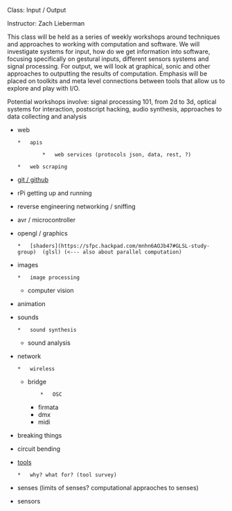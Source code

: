 
Class: Input / Output 

Instructor: Zach Lieberman

This class will be held as a series of weekly workshops around techniques and approaches to working with computation and software. We will investigate systems for input, how do we get information into software, focusing specifically on gestural inputs, different sensors systems and signal processing. For output, we will look at graphical, sonic and other approaches to outputting the results of computation. Emphasis will be placed on toolkits and meta level connections between tools that allow us to explore and play with I/O.

Potential workshops involve: signal processing 101, from 2d to 3d, optical systems for interaction, postscript hacking, audio synthesis, approaches to data collecting and analysis

*   web

        *   apis

                *   web services (protocols json, data, rest, ?)

        *   web scraping

*   [git / github](https://sfpc.hackpad.com/W9GmyQIqTZo#Git-/-GitHub) 
*   rPi getting up and running
*   reverse engineering networking / sniffing
*   avr / microcontroller
*   opengl / graphics

        *   [shaders](https://sfpc.hackpad.com/mnhn6AOJb47#GLSL-study-group)  (glsl) (<--- also about parallel computation)

*   images

        *   image processing
    *   computer vision

*   animation
*   sounds

        *   sound synthesis
    *   sound analysis

*   network

        *   wireless
    *   bridge

                *   OSC
        *   firmata
        *   dmx
        *   midi

*   breaking things
*   circuit bending
*   [tools](https://sfpc.hackpad.com/cIxHJXLpr9X#Tools) 

        *   why? what for? (tool survey)

*   senses (limits of senses? computational appraoches to senses)
*   sensors
